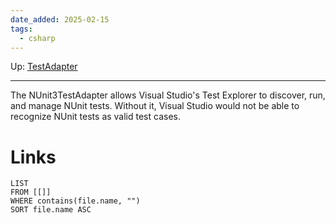 ```yaml
---
date_added: 2025-02-15
tags:
  - csharp
---
```

Up: [TestAdapter](TestAdapter.md)
___
 The NUnit3TestAdapter allows Visual Studio's Test Explorer to discover, run, and manage NUnit tests. Without it, Visual Studio would not be able to recognize NUnit tests as valid test cases.
# Links
```dataview
LIST
FROM [[]]
WHERE contains(file.name, "")
SORT file.name ASC
```
